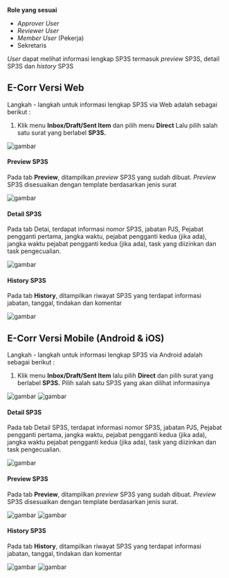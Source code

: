 **Role yang sesuai**

- *Approver User*
- *Reviewer User*
- *Member User* (Pekerja)
- Sekretaris

*User* dapat melihat informasi lengkap SP3S termasuk *preview* SP3S, detail SP3S dan *history* SP3S

## **E-Corr Versi Web**

Langkah - langkah untuk informasi lengkap SP3S via Web adalah sebagai berikut :

1. Klik menu **Inbox/Draft/Sent Item** dan pilih menu **Direct** Lalu pilih salah satu surat yang berlabel **SP3S.**

![gambar](SP3S/SP3S_Web/SP31.png)

#### **Preview SP3S**

Pada tab **Preview**, ditampilkan *preview* SP3S yang sudah dibuat. *Preview* SP3S disesuaikan dengan template berdasarkan jenis surat

![gambar](SP3S/SP3S_Web/SP36.png)

#### **Detail SP3S**

Pada tab Detai, terdapat informasi nomor SP3S, jabatan PJS, Pejabat pengganti pertama, jangka waktu, pejabat pengganti kedua (jika ada), jangka waktu pejabat pengganti kedua (jika ada), task yang diizinkan dan task pengecualian.

![gambar](SP3S/SP3S_Web/SP32.png)

#### **History SP3S**

Pada tab **History**, ditampilkan riwayat SP3S yang terdapat informasi jabatan, tanggal, tindakan dan komentar

![gambar](SP3S/SP3S_Web/SP38.png)



## **E-Corr Versi Mobile (Android & iOS)**

Langkah - langkah untuk informasi lengkap SP3S via Android adalah sebagai berikut :

1. Klik menu **Inbox/Draft/Sent Item** lalu pilih **Direct** dan pilih surat yang berlabel **SP3S.** Pilih salah satu SP3S yang akan dilihat informasinya

![gambar](SP3S/SP3S_Android/InfoSP3S/02A01.jpg) ![gambar](SP3S/SP3S_Android/InfoSP3S/02A02.jpg)

#### **Detail SP3S**

Pada tab Detail SP3S, terdapat informasi nomor SP3S, jabatan PJS, Pejabat pengganti pertama, jangka waktu, pejabat pengganti kedua (jika ada), jangka waktu pejabat pengganti kedua (jika ada), task yang diizinkan dan task pengecualian.

![gambar](SP3S/SP3S_Android/InfoSP3S/02D01.jpg)

#### **Preview SP3S**

Pada tab **Preview**, ditampilkan _preview_ SP3S yang sudah dibuat. _Preview_ SP3S disesuaikan dengan template berdasarkan jenis surat.

![gambar](SP3S/SP3S_Android/InfoSP3S/02P01.jpg) ![gambar](SP3S/SP3S_Android/InfoSP3S/02P01-1.jpg) 

#### **History SP3S**

Pada tab **History**, ditampilkan riwayat SP3S yang terdapat informasi jabatan, tanggal, tindakan dan komentar

![gambar](SP3S/SP3S_Android/InfoSP3S/02H01.jpg) ![gambar](SP3S/SP3S_Android/InfoSP3S/02H01-1.jpg)
